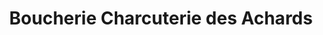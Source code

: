 ---
title: "Boucherie Charcuterie des Achards"
url: /la-mothe-achard/boucherie-charcuterie-des-achards/
shop: Metzgerei
---